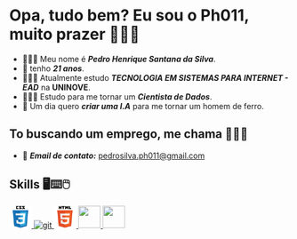 # Opa, tudo bem? Eu sou o **Ph011**, muito prazer 🙋🏻‍♂️
* 🙅🏻‍♂️ Meu nome é __*Pedro Henrique Santana da Silva*__.
* 🔞 tenho __*21 anos*__.
* 👨🏻‍🎓 Atualmente estudo __*TECNOLOGIA EM SISTEMAS PARA INTERNET - EAD*__ na **UNINOVE**.
* 👨🏻‍💻 Estudo para me tornar um __*Cientista de Dados*__.
* 🦾 Um dia quero __*criar uma I.A*__ para me tornar um homem de ferro.

## To buscando um emprego, me chama 🧑🏻‍💻
* 📧 __*Email de contato:*__ pedrosilva.ph011@gmail.com

## Skills 🖥️⌨️🖱️
<p align="left">   <a href="https://www.w3schools.com/css/" target="_blank" rel="noreferrer"> <img src="https://raw.githubusercontent.com/devicons/devicon/master/icons/css3/css3-original-wordmark.svg" alt="css3" width="40" height="40"/> </a> <a href="https://git-scm.com/" target="_blank" rel="noreferrer"> <img src="https://www.vectorlogo.zone/logos/git-scm/git-scm-icon.svg" alt="git" width="40" height="40"/> </a> <a href="https://www.w3.org/html/" target="_blank" rel="noreferrer"> <img src="https://raw.githubusercontent.com/devicons/devicon/master/icons/html5/html5-original-wordmark.svg" alt="html5" width="40" height="40"/> <img src="https://www.vectorlogo.zone/logos/python/python-icon.svg" width="40" height="40"/> <img src="https://images.vexels.com/media/users/3/206265/isolated/preview/937bfaabeb6e4b51bdc159f4694831f3-icones-dos-eua-e-reino-unido.png" width="40" height="40"/>
<!---
Ph011/Ph011 is a ✨ special ✨ repository because its `README.md` (this file) appears on your GitHub profile.
You can click the Preview link to take a look at your changes.
--->
